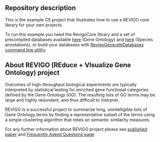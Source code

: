 ﻿## Repository description
<p>This is the example CS project that illustrates how to use a REVIGO core library for your own projects.</p>
<p>To run this example you need the RevigoCore library and a set of precompiled databases available 
	<a href="http://revigo.irb.hr/Databases/GeneOntology.xml.gz" target="_blank">here</a> (Gene Ontology) and 
	<a href="http://revigo.irb.hr/Databases/SpeciesAnnotations.xml.gz" target="_blank">here</a> (Species annotations), 
	or build your databases with <a href="https://github.com/rajko-horvat/RevigoGenerateDatabases">RevigoGenerateDatabases command line utility</a>.</p>

## About REVIGO (REduce + VIsualize Gene Ontology) project
<p>Outcomes of high-throughput biological experiments are typically interpreted by statistical testing
for enriched gene functional categories defined by the Gene Ontology (GO). The resulting lists of GO terms 
may be large and highly redundant, and thus difficult to interpret.<p>
<p>REVIGO is a successful project to summarize long, unintelligible lists of Gene Ontology terms by finding a representative subset 
of the terms using a simple clustering algorithm that relies on semantic similarity measures.</p>
<p>For any further information about REVIGO project please see  
<a href="https://dx.doi.org/10.1371/journal.pone.0021800" target="_blank">published paper</a> and  
<a href="http://revigo.irb.hr/FAQ.aspx" target="_blank">Frequently Asked Questions page</a></p>
